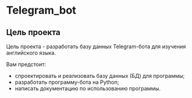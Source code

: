 # Telegram_bot
## Цель проекта
Цель проекта - разработать базу данных Telegram-бота для изучения английского языка.

Вам предстоит:

* спроектировать и реализовать базу данных (БД) для программы;
* разработать программу-бота на Python;
* написать документацию по использованию программы.
